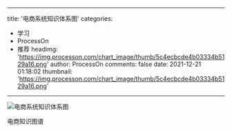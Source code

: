 
---
title: '电商系统知识体系图'
categories: 
 - 学习
 - ProcessOn
 - 推荐
headimg: 'https://img.processon.com/chart_image/thumb/5c4ecbcde4b03334b5129a16.png'
author: ProcessOn
comments: false
date: 2021-12-21 01:18:02
thumbnail: 'https://img.processon.com/chart_image/thumb/5c4ecbcde4b03334b5129a16.png'
---

<div>   
<img class="thumb" alt="电商系统知识体系图" src="https://img.processon.com/chart_image/thumb/5c4ecbcde4b03334b5129a16.png" referrerpolicy="no-referrer">
<p>电商知识图谱</p>  
</div>
            